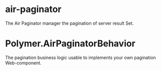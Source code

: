 # air-paginator
The Air Paginator manager the pagination of server result Set.

# Polymer.AirPaginatorBehavior 
The pagination business logic usable to implements your own pagination Web-component.


